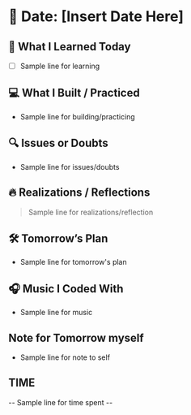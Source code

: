 # 📅 Date: [Insert Date Here]

## 🧠 What I Learned Today

- [ ] Sample line for learning

## 💻 What I Built / Practiced

- Sample line for building/practicing

## 🔍 Issues or Doubts

- Sample line for issues/doubts

## 🔥 Realizations / Reflections

> Sample line for realizations/reflection

## 🛠 Tomorrow’s Plan

- Sample line for tomorrow's plan

## 🎧 Music I Coded With

- Sample line for music

## Note for Tomorrow myself

- Sample line for note to self

## TIME

-- Sample line for time spent --
